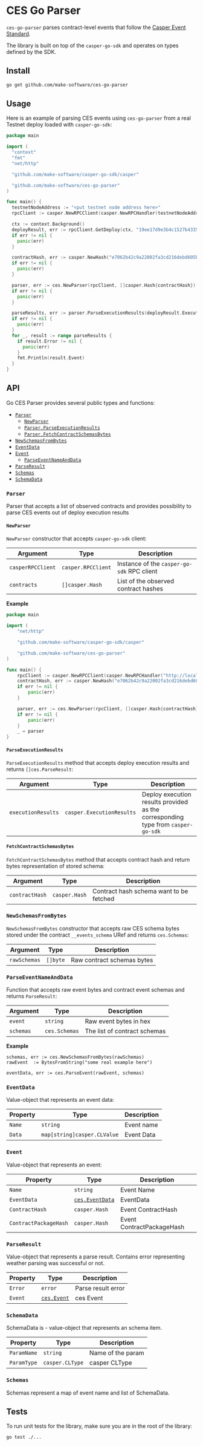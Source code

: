 # CES Go Parser

`ces-go-parser` parses contract-level events that follow
the [Casper Event Standard](https://github.com/make-software/casper-event-standard).

The library is built on top of the `casper-go-sdk` and operates on types defined by the SDK.

## Install

```bash
go get github.com/make-software/ces-go-parser
```

## Usage

Here is an example of parsing CES events using `ces-go-parser` from a real Testnet deploy loaded
with `casper-go-sdk`:

```go
package main

import (
  "context"
  "fmt"
  "net/http"

  "github.com/make-software/casper-go-sdk/casper"

  "github.com/make-software/ces-go-parser"
)

func main() {
  testnetNodeAddress := "<put testnet node address here>"
  rpcClient := casper.NewRPCClient(casper.NewRPCHandler(testnetNodeAddress, http.DefaultClient))

  ctx := context.Background()
  deployResult, err := rpcClient.GetDeploy(ctx, "19ee17d9e3b4c1527b433598e647b69aa9a153864eb12433489f99224bfc9442")
  if err != nil {
    panic(err)
  }

  contractHash, err := casper.NewHash("e7062b42c9a22002fa3cd216debd605b7056ad180efb3c99555676f1a1e801e5")
  if err != nil {
    panic(err)
  }

  parser, err := ces.NewParser(rpcClient, []casper.Hash{contractHash})
  if err != nil {
    panic(err)
  }

  parseResults, err := parser.ParseExecutionResults(deployResult.ExecutionResults[0].Result)
  if err != nil {
    panic(err)
  }
  for _, result := range parseResults {
    if result.Error != nil {
      panic(err)
    }
    fmt.Println(result.Event)
  }
}
```

## API

Go CES Parser provides several public types and functions:

- [`Parser`](#Parser)
  - [`NewParser`](#NewParser)
  - [`Parser.ParseExecutionResults`](#ParseExecutionResults)
  - [`Parser.FetchContractSchemasBytes`](#FetchContractSchemasBytes)
- [`NewSchemasFromBytes`](#NewSchemasFromBytes)
- [`EventData`](#EventData)
- [`Event`](#Event)
  - [`ParseEventNameAndData`](#ParseEventNameAndData)
- [`ParseResult`](#ParseResult)
- [`Schemas`](#Schemas)
- [`SchemaData`](#SchemaData)

### `Parser`

Parser that accepts a list of observed contracts and provides possibility to parse CES events out of deploy execution
results

#### `NewParser`

`NewParser` constructor that accepts `casper-go-sdk` client:

| Argument          | Type               | Description                                |
|-------------------|--------------------|--------------------------------------------|
| `casperRPCClient` | `casper.RPCClient` | Instance of the `casper-go-sdk` RPC client |
| `contracts`       | `[]casper.Hash`    | List of the observed contract hashes       |

**Example**

```go
package main

import (
	"net/http"

	"github.com/make-software/casper-go-sdk/casper"

	"github.com/make-software/ces-go-parser"
)

func main() {
	rpcClient := casper.NewRPCClient(casper.NewRPCHandler("http://localhost:11101/rpc", http.DefaultClient))
	contractHash, err := casper.NewHash("e7062b42c9a22002fa3cd216debd605b7056ad180efb3c99555676f1a1e801e5")
	if err != nil {
		panic(err)
	}

	parser, err := ces.NewParser(rpcClient, []casper.Hash{contractHash})
	if err != nil {
		panic(err)
	}
	_ = parser
}
```

#### `ParseExecutionResults`

`ParseExecutionResults` method that accepts deploy execution results and returns `[]ces.ParseResult`:

| Argument           | Type                      | Description                                                                      |                                           
|--------------------|---------------------------|----------------------------------------------------------------------------------|
| `executionResults` | `casper.ExecutionResults` | Deploy execution results provided as the corresponding type from `casper-go-sdk` |

#### `FetchContractSchemasBytes`

`FetchContractSchemasBytes` method that accepts contract hash and return bytes representation of stored schema:

| Argument       | Type          | Description                             |                                           
|----------------|---------------|-----------------------------------------|
| `contractHash` | `casper.Hash` | Contract hash schema want to be fetched |

### `NewSchemasFromBytes`

`NewSchemasFromBytes` constructor that accepts raw CES schema bytes stored under the contract `__events_schema` URef and
returns `ces.Schemas`:

| Argument     | Type     | Description                |         
|--------------|----------|----------------------------|
| `rawSchemas` | `[]byte` | Raw contract schemas bytes |

### `ParseEventNameAndData`

Function that accepts raw event bytes and contract event schemas and returns `ParseResult`:

| Argument  | Type          | Description                  |            
|-----------|---------------|------------------------------|
| `event`   | `string`      | Raw event bytes in hex       |
| `schemas` | `ces.Schemas` | The list of contract schemas |

**Example**

```
schemas, err := ces.NewSchemasFromBytes(rawSchemas)
rawEvent  := BytesFromString("some real example here")

eventData, err := ces.ParseEvent(rawEvent, schemas)
```

### `EventData`

Value-object that represents an event data:

| Property | Type                        | Description |
|----------|-----------------------------|-------------|
| `Name`   | `string`                    | Event name  |
| `Data`   | `map[string]casper.CLValue` | Event Data  |

### `Event`

Value-object that represents an event:

| Property              | Type                          | Description               |
|-----------------------|-------------------------------|---------------------------|
| `Name`                | `string`                      | Event Name                |
| `EventData`           | [`ces.EventData`](#EventData) | EventData                 |
| `ContractHash`        | `casper.Hash`                 | Event ContractHash        |
| `ContractPackageHash` | `casper.Hash`                 | Event ContractPackageHash |

### `ParseResult`

Value-object that represents a parse result. Contains error representing weather parsing was successful or not.

| Property | Type                  | Description        |
|----------|-----------------------|--------------------|
| `Error`  | `error`               | Parse result error |
| `Event`  | [`ces.Event`](#Event) | ces Event          |

### `SchemaData`

SchemaData is - value-object that represents an schema item.

| Property    | Type            | Description       |
|-------------|-----------------|-------------------|
| `ParamName` | `string`        | Name of the param |
| `ParamType` | `casper.CLType` | casper CLType     |

### `Schemas`

Schemas represent a map of event name and list of SchemaData.

## Tests

To run unit tests for the library, make sure you are in the root of the library:

```bash
go test ./...
```
